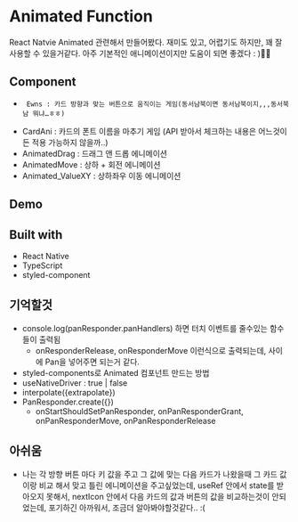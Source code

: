 # Animated Function

React Natvie Animated 관련해서 만들어봤다.
재미도 있고, 어렵기도 하지만, 꽤 잘 사용할 수 있을거같다.
아주 기본적인 애니메이션이지만 도움이 되면 좋겠다 : )🧚‍♂️

## Component

-      Ewns : 카드 방향과 맞는 버튼으로 움직이는 게임(동서남북이면 동서남북이지,,,동서북남 뭐냐…ㅎㅎ)
- CardAni : 카드의 폰트 이름을 마추기 게임 (API 받아서 체크하는 내용은 어느것이든 적용 가능하지 않을까..)
- AnimatedDrag : 드래그 앤 드롭 에니메이션
- AnimatedMove : 상하 + 회전 에니메이션
- Animated_ValueXY : 상하좌우 이동 에니메이션

## Demo

## Built with

- React Native
- TypeScript
- styled-component

## 기억할것

- console.log(panResponder.panHandlers) 하면 터치 이벤트를 줄수있는 함수들이 출력됨
  - onResponderRelease, onResponderMove 이런식으로 출력되는데, 사이에 Pan을 넣어주면 되는거 같다.
- styled-components로 Animated 컴포넌트 만드는 방법
- useNativeDriver : true | false
- interpolate({extrapolate})
- PanResponder.create({})
  - onStartShouldSetPanResponder, onPanResponderGrant, onPanResponderMove, onPanResponderRelease

## 아쉬움

- 나는 각 방향 버튼 마다 키 값을 주고 그 값에 맞는 다음 카드가 나왔을때 그 카드 값이랑 비교 해서 맞고 틀린 에니메이션을 주고싶었는데, useRef 안에서 state를 받아오지 못해서, nextIcon 안에서 다음 카드의 값과 버튼의 값을 비교하는것이 안되었는데, 포기하긴 아까워서, 조금더 알아봐야할것같다.. :(
